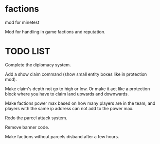 # factions
mod for minetest

Mod for handling in game factions and reputation.

# TODO LIST
Complete the diplomacy system.

Add a show claim command (show small entity boxes like in protection mod).

Make claim's depth not go to high or low. Or make it act like a protection block where you have to claim land upwards and downwards.

Make factions power max based on how many players are in the team, and players with the same ip address can not add to the power max.

Redo the parcel attack system.

Remove banner code.

Make factions without parcels disband after a few hours.